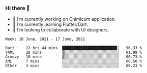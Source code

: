 ### Hi there 👋

<!--
**devcat37/devcat37** is a ✨ _special_ ✨ repository because its `README.md` (this file) appears on your GitHub profile.-->


- 🔭 I’m currently working on Chimicum application.
- 🌱 I’m currently learning Flutter/Dart.
- 👯 I’m looking to collaborate with UI designers.
<!-- - 🤔 I’m looking for help with ... -->

<!--START_SECTION:waka-->
```text
Week: 10 June, 2021 - 17 June, 2021

Dart     22 hrs 44 mins  ████████████████████████░   96.33 % 
YAML     28 mins         ▒░░░░░░░░░░░░░░░░░░░░░░░░   01.99 % 
Groovy   10 mins         ▒░░░░░░░░░░░░░░░░░░░░░░░░   00.73 % 
XML      7 mins          ░░░░░░░░░░░░░░░░░░░░░░░░░   00.50 % 
Other    3 mins          ░░░░░░░░░░░░░░░░░░░░░░░░░   00.23 % 
```
<!--END_SECTION:waka-->

